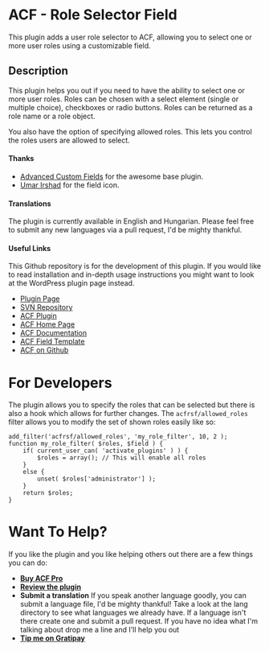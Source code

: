 # ACF - Role Selector Field

This plugin adds a user role selector to ACF, allowing you to select one or more user roles using a customizable field.

## Description

This plugin helps you out if you need to have the ability to select one or more user roles. Roles can be chosen with a select element (single or multiple choice), checkboxes or radio buttons. Roles can be returned as a role name or a role object.

You also have the option of specifying allowed roles. This lets you control the roles users are allowed to select.

#### Thanks

- [Advanced Custom Fields](http://www.advancedcustomfields.com/) for the awesome base plugin.
- [Umar Irshad](https://www.iconfinder.com/Umar) for the field icon.

#### Translations

The plugin is currently available in English and Hungarian. Please feel free to submit any new languages via a pull request, I'd be mighty thankful.

#### Useful Links

This Github repository is for the development of this plugin. If you would like to read installation and in-depth usage instructions you might want to look at the WordPress plugin page instead.

- [Plugin Page](https://wordpress.org/plugins/acf-role-selector-field/)
- [SVN Repository](http://plugins.svn.wordpress.org/acf-role-selector-field/)
- [ACF Plugin](https://wordpress.org/plugins/advanced-custom-fields/)
- [ACF Home Page](http://www.advancedcustomfields.com/)
- [ACF Documentation](http://www.advancedcustomfields.com/resources/)
- [ACF Field Template](https://github.com/elliotcondon/acf-field-type-template)
- [ACF on Github](https://github.com/elliotcondon/acf)

# For Developers

The plugin allows you to specify the roles that can be selected but there is also a hook which allows for further changes. The `acfrsf/allowed_roles` filter allows you to modify the set of shown roles easily like so:

```
add_filter('acfrsf/allowed_roles', 'my_role_filter', 10, 2 );
function my_role_filter( $roles, $field ) {
    if( current_user_can( 'activate_plugins' ) ) {
        $roles = array(); // This will enable all roles
    }
    else {
        unset( $roles['administrator'] );
    }
    return $roles;
}
```


# Want To Help?

If you like the plugin and you like helping others out there are a few things you can do:

- **[Buy ACF Pro](http://www.advancedcustomfields.com/pro/)**
- **[Review the plugin](https://wordpress.org/support/view/plugin-reviews/twitter-user-timelines)**
- **Submit a translation** If you speak another language goodly, you can submit a language file, I'd be mighty thankful! Take a look at the lang directory to see what languages we already have. If a language isn't there create one and submit a pull request. If you have no idea what I'm talking about drop me a line and I'll help you out
- **[Tip me on Gratipay](https://gratipay.com/danielpataki/)**
